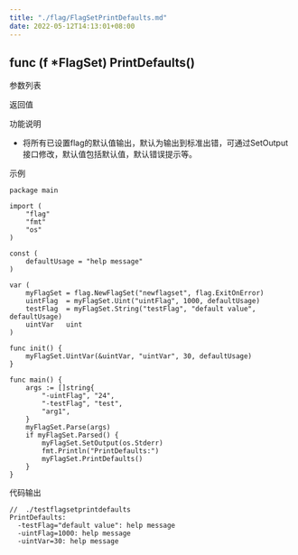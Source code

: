 ```yaml
---
title: "./flag/FlagSetPrintDefaults.md"
date: 2022-05-12T14:13:01+08:00
---
```

## func (f *FlagSet) PrintDefaults()

参数列表

返回值

功能说明
- 将所有已设置flag的默认值输出，默认为输出到标准出错，可通过SetOutput接口修改，默认值包括默认值，默认错误提示等。

示例
        
    package main
    
    import (
    	"flag"
    	"fmt"
    	"os"
    )
    
    const (
    	defaultUsage = "help message"
    )
    
    var (
    	myFlagSet = flag.NewFlagSet("newflagset", flag.ExitOnError)
    	uintFlag  = myFlagSet.Uint("uintFlag", 1000, defaultUsage)
    	testFlag  = myFlagSet.String("testFlag", "default value", defaultUsage)
    	uintVar   uint
    )

    func init() {
    	myFlagSet.UintVar(&uintVar, "uintVar", 30, defaultUsage)
    }
    
    func main() {
    	args := []string{
    		"-uintFlag", "24",
    		"-testFlag", "test",
    		"arg1",
    	}
    	myFlagSet.Parse(args)
    	if myFlagSet.Parsed() {
    		myFlagSet.SetOutput(os.Stderr)
    		fmt.Println("PrintDefaults:")
    		myFlagSet.PrintDefaults()
    	}
    }

代码输出
        
    //  ./testflagsetprintdefaults
    PrintDefaults:
      -testFlag="default value": help message
      -uintFlag=1000: help message
      -uintVar=30: help message
